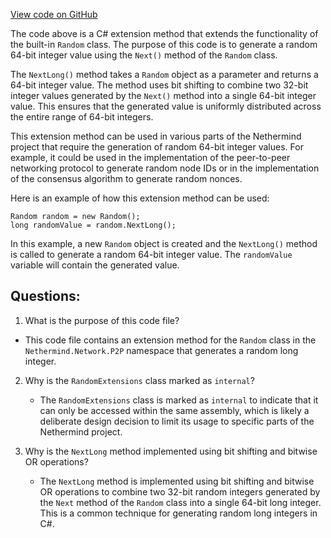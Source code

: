 [View code on GitHub](https://github.com/NethermindEth/nethermind/src/Nethermind/Nethermind.Network/P2P/RandomExtensions.cs)

The code above is a C# extension method that extends the functionality of the built-in `Random` class. The purpose of this code is to generate a random 64-bit integer value using the `Next()` method of the `Random` class. 

The `NextLong()` method takes a `Random` object as a parameter and returns a 64-bit integer value. The method uses bit shifting to combine two 32-bit integer values generated by the `Next()` method into a single 64-bit integer value. This ensures that the generated value is uniformly distributed across the entire range of 64-bit integers.

This extension method can be used in various parts of the Nethermind project that require the generation of random 64-bit integer values. For example, it could be used in the implementation of the peer-to-peer networking protocol to generate random node IDs or in the implementation of the consensus algorithm to generate random nonces.

Here is an example of how this extension method can be used:

```
Random random = new Random();
long randomValue = random.NextLong();
```

In this example, a new `Random` object is created and the `NextLong()` method is called to generate a random 64-bit integer value. The `randomValue` variable will contain the generated value.
## Questions: 
 1. What is the purpose of this code file?
   - This code file contains an extension method for the `Random` class in the `Nethermind.Network.P2P` namespace that generates a random long integer.

2. Why is the `RandomExtensions` class marked as `internal`?
   - The `RandomExtensions` class is marked as `internal` to indicate that it can only be accessed within the same assembly, which is likely a deliberate design decision to limit its usage to specific parts of the Nethermind project.

3. Why is the `NextLong` method implemented using bit shifting and bitwise OR operations?
   - The `NextLong` method is implemented using bit shifting and bitwise OR operations to combine two 32-bit random integers generated by the `Next` method of the `Random` class into a single 64-bit long integer. This is a common technique for generating random long integers in C#.